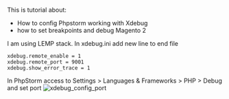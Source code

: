 This is tutorial about:
- How to config Phpstorm working with Xdebug
- how to set breakpoints and debug Magento 2

I am using LEMP stack.
In xdebug.ini add new line to end file

```
xdebug.remote_enable = 1
xdebug.remote_port = 9001
xdebug.show_error_trace = 1
```
In PhpStorm access to Settings > Languages & Frameworks > PHP > Debug and set port
![xdebug_config_port](https://user-images.githubusercontent.com/5145257/55206690-f9c2fe80-5209-11e9-8378-c68583b64d0c.png)
